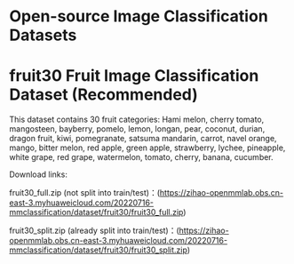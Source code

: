 # Open-source Image Classification Datasets
# fruit30 Fruit Image Classification Dataset (Recommended)
This dataset contains 30 fruit categories: Hami melon, cherry tomato, mangosteen, bayberry, pomelo, lemon, longan, pear, coconut, durian, dragon fruit, kiwi, pomegranate, satsuma mandarin, carrot, navel orange, mango, bitter melon, red apple, green apple, strawberry, lychee, pineapple, white grape, red grape, watermelon, tomato, cherry, banana, cucumber.

Download links:

fruit30_full.zip (not split into train/test)：(https://zihao-openmmlab.obs.cn-east-3.myhuaweicloud.com/20220716-mmclassification/dataset/fruit30/fruit30_full.zip)

fruit30_split.zip (already split into train/test)：(https://zihao-openmmlab.obs.cn-east-3.myhuaweicloud.com/20220716-mmclassification/dataset/fruit30/fruit30_split.zip)
